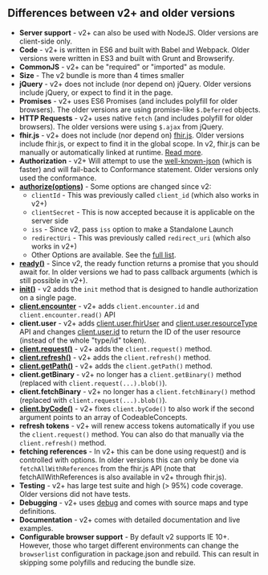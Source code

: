 ## Differences between v2+ and older versions

- **Server support** - v2+ can also be used with NodeJS. Older versions are client-side only.
- **Code** - v2+ is written in ES6 and built with Babel and Webpack. Older versions were written in ES3 and built with Grunt and Browserify.
- **CommonJS** - v2+ can be "required" or "imported" as module.
- **Size** - The v2 bundle is more than 4 times smaller
- **jQuery** - v2+ does not include (nor depend on) jQuery. Older versions include jQuery, or expect to find it in the page.
- **Promises** - v2+ uses ES6 Promises (and includes polyfill for older browsers). The older versions are using promise-like `$.Deferred` objects.
- **HTTP Requests** - v2+ uses native `fetch` (and includes polyfill for older browsers). The older versions were using `$.ajax` from jQuery.
- **fhir.js** - v2+ does not include (nor depend on) [fhir.js](https://github.com/FHIR/fhir.js). Older versions include fhir.js, or expect to find it in the global scope. In v2, fhir.js can be manually or automatically linked at runtime. [Read more](./#fhirjs-integration).
- **Authorization** - v2+ Will attempt to use the [well-known-json](http://hl7.org/fhir/smart-app-launch/conformance/index.html#using-well-known) (which is faster) and will fail-back to Conformance statement. Older versions only used the conformance.
- **[authorize(options)](api#authorizeoptions-promisenever)** - Some options are changed since v2:
    - `clientId` - This was previously called `client_id` (which also works in v2+)
    - `clientSecret` - This is now accepted because it is applicable on the server side
    - `iss` - Since v2, pass `iss` option to make a Standalone Launch
    - `redirectUri` - This was previously called `redirect_uri` (which also works in v2+)
    - Other Options are available. See the [full list](api#authorizeoptions-promisenever).
- **[ready()](api#readyonsuccess--onerror-promiseclient)** - Since v2, the ready function returns a promise that you should await for. In older versions we had to pass callback arguments (which is still possible in v2+).
- **[init()](api#initoptions-promiseclient-experimental)** - v2 adds the `init` method that is designed to handle authorization on a single page.
- **[client.encounter](client#clientencounterid-stringnull)** - v2+ adds `client.encounter.id` and `client.encounter.read()` API
- **client.user** - v2+ adds [client.user.fhirUser](client#clientuserfhiruser-string) and [client.user.resourceType](client#clientuserresourcetype-string) API and changes [client.user.id](client#clientuserid-string) to return the ID of the user resource (instead of the whole "type/id" token).
- **[client.request()](client#clientrequestrequestoptions-fhiroptions-promiseobject)** - v2+ adds the `client.request()` method.
- **[client.refresh()](client#clientrefresh-promiseobject)** - v2+ adds the `client.refresh()` method. 
- **[client.getPath()](client#clientgetpathobject-path-any)** - v2+ adds the `client.getPath()` method. 
- **client.getBinary** - v2+ no longer has a `client.getBinary()` method (replaced with `client.request(...).blob()`).
- **client.fetchBinary** - v2+ no longer has a `client.fetchBinary()` method (replaced with `client.request(...).blob()`).
- **[client.byCode()](client#clientbycodeobservations-property-object)** - v2+ fixes `client.byCode()` to also work if the second argument points to an array of CodeableConcepts.
- **refresh tokens** - v2+ will renew access tokens automatically if you use the  `client.request()` method. You can also do that manually via the `client.refresh()` method.
- **fetching references** - In v2+ this can be done using request() and is controlled with options. In older versions this can only be done via `fetchAllWithReferences` from the fhir.js API (note that fetchAllWithReferences is also available in v2+ through fhir.js).
- **Testing** - v2+ has large test suite and high (> 95%) code coverage. Older versions did not have tests.
- **Debugging** - v2+ uses [debug](https://www.npmjs.com/package/debug) and comes with source maps and type definitions.
- **Documentation** - v2+ comes with detailed documentation and live examples.
- **Configurable browser support** - By default v2 supports IE 10+. However, those who target different environments can change the `browserlist` configuration in package.json and rebuild. This can result in skipping some polyfills and  reducing the bundle size.
